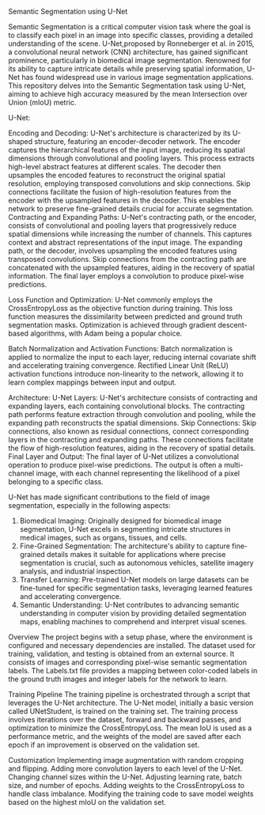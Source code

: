 Semantic Segmentation using U-Net

Semantic Segmentation is a critical computer vision task where the goal is to classify each pixel in an image into specific classes, providing a detailed understanding of the scene. U-Net,proposed by Ronneberger et al. in 2015, a convolutional neural network (CNN) architecture, has gained significant prominence, particularly in biomedical image segmentation. Renowned for its ability to capture intricate details while preserving spatial information, U-Net has found widespread use in various image segmentation applications. This repository delves into the Semantic Segmentation task using U-Net, aiming to achieve high accuracy measured by the mean Intersection over Union (mIoU) metric. 

U-Net:

Encoding and Decoding:
U-Net's architecture is characterized by its U-shaped structure, featuring an encoder-decoder network. The encoder captures the hierarchical features of the input image, reducing its spatial dimensions through convolutional and pooling layers. This process extracts high-level abstract features at different scales. The decoder then upsamples the encoded features to reconstruct the original spatial resolution, employing transposed convolutions and skip connections. Skip connections facilitate the fusion of high-resolution features from the encoder with the upsampled features in the decoder. This enables the network to preserve fine-grained details crucial for accurate segmentation.
Contracting and Expanding Paths:
U-Net's contracting path, or the encoder, consists of convolutional and pooling layers that progressively reduce spatial dimensions while increasing the number of channels. This captures context and abstract representations of the input image.
The expanding path, or the decoder, involves upsampling the encoded features using transposed convolutions. Skip connections from the contracting path are concatenated with the upsampled features, aiding in the recovery of spatial information. The final layer employs a convolution to produce pixel-wise predictions.

Loss Function and Optimization:
U-Net commonly employs the CrossEntropyLoss as the objective function during training. This loss function measures the dissimilarity between predicted and ground truth segmentation masks. Optimization is achieved through gradient descent-based algorithms, with Adam being a popular choice.

Batch Normalization and Activation Functions:
Batch normalization is applied to normalize the input to each layer, reducing internal covariate shift and accelerating training convergence. Rectified Linear Unit (ReLU) activation functions introduce non-linearity to the network, allowing it to learn complex mappings between input and output.

Architecture:
U-Net Layers:
U-Net's architecture consists of contracting and expanding layers, each containing convolutional blocks. The contracting path performs feature extraction through convolution and pooling, while the expanding path reconstructs the spatial dimensions.
Skip Connections:
Skip connections, also known as residual connections, connect corresponding layers in the contracting and expanding paths. These connections facilitate the flow of high-resolution features, aiding in the recovery of spatial details.
Final Layer and Output:
The final layer of U-Net utilizes a convolutional operation to produce pixel-wise predictions. The output is often a multi-channel image, with each channel representing the likelihood of a pixel belonging to a specific class.

U-Net has made significant contributions to the field of image segmentation, especially in the following aspects:
1. Biomedical Imaging:
Originally designed for biomedical image segmentation, U-Net excels in segmenting intricate structures in medical images, such as organs, tissues, and cells.
2. Fine-Grained Segmentation:
The architecture's ability to capture fine-grained details makes it suitable for applications where precise segmentation is crucial, such as autonomous vehicles, satellite imagery analysis, and industrial inspection.
3. Transfer Learning:
Pre-trained U-Net models on large datasets can be fine-tuned for specific segmentation tasks, leveraging learned features and accelerating convergence.
4. Semantic Understanding:
U-Net contributes to advancing semantic understanding in computer vision by providing detailed segmentation maps, enabling machines to comprehend and interpret visual scenes.

Overview
The project begins with a setup phase, where the environment is configured and necessary dependencies are installed. The dataset used for training, validation, and testing is obtained from an external source. It consists of images and corresponding pixel-wise semantic segmentation labels. The Labels.txt file provides a mapping between color-coded labels in the ground truth images and integer labels for the network to learn.

Training Pipeline
The training pipeline is orchestrated through a script that leverages the U-Net architecture. The U-Net model, initially a basic version called UNetStudent, is trained on the training set. The training process involves iterations over the dataset, forward and backward passes, and optimization to minimize the CrossEntropyLoss. The mean IoU is used as a performance metric, and the weights of the model are saved after each epoch if an improvement is observed on the validation set.

Customization
Implementing image augmentation with random cropping and flipping.
Adding more convolution layers to each level of the U-Net.
Changing channel sizes within the U-Net.
Adjusting learning rate, batch size, and number of epochs.
Adding weights to the CrossEntropyLoss to handle class imbalance.
Modifying the training code to save model weights based on the highest mIoU on the validation set.
